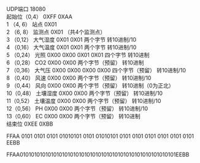 UDP端口 18080  <br>
起始位（0,4）	0XFF 0XAA          
1 （4, 6）        站点       0X01        
2 （6, 8）        监测点 	    0X01       		   （共4个监测点）<br>
3 （0,12）        大气湿度	0X01 0X01   		两个字节         转10进制/10              <br>
4 （0,16）        大气温度	0X01 0X01			两个字节	    	转10进制/10              <br>
5 （0,24）        光照		0X00 0X00 0X01 0X01 四个字节	    	转10进制	                <br>
6 （0,28）        CO2		0X00 0X00			两个字节（预留）	转10进制                 <br>
7 （0,36）        大气压	    0X00 0X00 0X00 0X00 四个字节（预留）	转10进制/10              <br>
8 （0,40）        风速		0X00 0X00			两个字节（预留）	转10进制/10              <br>
9 （0,44）        风向		0X00 0X00        	两个字节（预留）	转10进制（0为正北）        <br>
10（0,48）        土壤湿度	0X00 0X00			两个字节（预留） 	转10进制/10              <br>
11（0,52）        土壤温度	0X00 0X00			两个字节（预留） 	转10进制/10              <br>
12（0,56）        PH		    0X00 0X00			两个字节（预留）	转10进制/10              <br>
13（0,60）        EC		    0X00 0X00			两个字节（预留）	转10进制                 <br>
结束位	0XEE 0XBB                                                                       <br>


FFAA 0101 0101 0101 01010101 0101 01010101 0101 0101 0101 0101 0101 0101 EEBB

FFAA01010101010101010101010101010101010101010101010101010101EEBB
